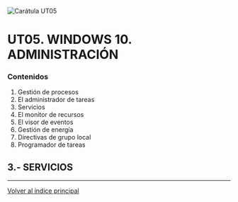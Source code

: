 ![Carátula UT05](imgs/caratula_ut05.png)

# UT05. WINDOWS 10. ADMINISTRACIÓN

### Contenidos

1. Gestión de procesos
2. El administrador de tareas
3. Servicios
4. El monitor de recursos
5. El visor de eventos
6. Gestión de energía
7. Directivas de grupo local
8. Programador de tareas


## 3.- SERVICIOS


***
[Volver al índice principal](index_UT05.md)